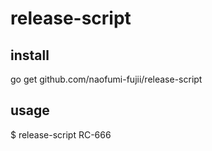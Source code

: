 # release-script

install
--
go get github.com/naofumi-fujii/release-script

usage
--
$ release-script RC-666
